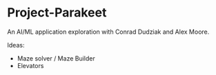 # Project-Parakeet
An AI/ML application exploration with Conrad Dudziak and Alex Moore.

Ideas:
- Maze solver / Maze Builder
- Elevators
